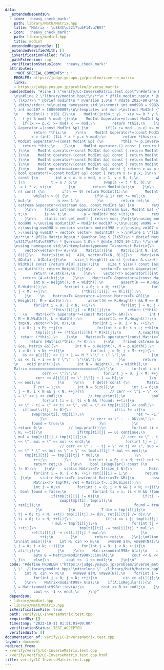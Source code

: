 ```yaml
---
data:
  _extendedDependsOn:
  - icon: ':heavy_check_mark:'
    path: library/Math/Matrix.hpp
    title: "Matrix - \u884C\u5217\u6F14\u7B97"
  - icon: ':heavy_check_mark:'
    path: library/modint.hpp
    title: modint
  _extendedRequiredBy: []
  _extendedVerifiedWith: []
  _isVerificationFailed: false
  _pathExtension: cpp
  _verificationStatusIcon: ':heavy_check_mark:'
  attributes:
    '*NOT_SPECIAL_COMMENTS*': ''
    PROBLEM: https://judge.yosupo.jp/problem/inverse_matrix
    links:
    - https://judge.yosupo.jp/problem/inverse_matrix
  bundledCode: "#line 1 \"verify/LC-InverseMatrix.test.cpp\"\n#define PROBLEM \"https://judge.yosupo.jp/problem/inverse_matrix\"\
    \n\n#line 2 \"library/modint.hpp\"\n/**\n * @file modint.hpp\n * @author log K\
    \ (lX57)\n * @brief modint\n * @version 1.0\n * @date 2023-08-24\n */\n\n#include\
    \ <bits/stdc++.h>\nusing namespace std;\n\nconst int mod998 = 998244353;\nconst\
    \ int mod107 = 1000000007;\n\ntemplate< int mod >\nstruct ModInt {\n    int x;\n\
    \n    ModInt() : x(0) {}\n\n    ModInt(int64_t y) : x(y >= 0 ? y % mod : (mod\
    \ - (-y) % mod) % mod) {}\n\n    ModInt &operator+=(const ModInt &p) {\n     \
    \   if((x += p.x) >= mod) x -= mod;\n        return *this;\n    }\n\n    ModInt\
    \ &operator-=(const ModInt &p) {\n        if((x += mod - p.x) >= mod) x -= mod;\n\
    \        return *this;\n    }\n\n    ModInt &operator*=(const ModInt &p) {\n \
    \       x = (int) (1LL * x * p.x % mod);\n        return *this;\n    }\n\n   \
    \ ModInt &operator/=(const ModInt &p) {\n        *this *= p.inverse();\n     \
    \   return *this;\n    }\n\n    ModInt operator-() const { return ModInt(-x);\
    \ }\n\n    ModInt operator+(const ModInt &p) const { return ModInt(*this) += p;\
    \ }\n\n    ModInt operator-(const ModInt &p) const { return ModInt(*this) -= p;\
    \ }\n\n    ModInt operator*(const ModInt &p) const { return ModInt(*this) *= p;\
    \ }\n\n    ModInt operator/(const ModInt &p) const { return ModInt(*this) /= p;\
    \ }\n\n    bool operator==(const ModInt &p) const { return x == p.x; }\n\n   \
    \ bool operator!=(const ModInt &p) const { return x != p.x; }\n\n    ModInt inverse()\
    \ const {\n        int a = x, b = mod, u = 1, v = 0, t;\n        while(b > 0)\
    \ {\n            t = a / b;\n            swap(a -= t * b, b);\n            swap(u\
    \ -= t * v, v);\n        }\n        return ModInt(u);\n    }\n\n    ModInt pow(int64_t\
    \ n) const {\n        if(n == 0) return ModInt(1);\n        ModInt ret(1), mul(x);\n\
    \        while(n > 0) {\n            if(n & 1) ret *= mul;\n            mul *=\
    \ mul;\n            n >>= 1;\n        }\n        return ret;\n    }\n\n    friend\
    \ ostream &operator<<(ostream &os, const ModInt &p) {\n        return os << p.x;\n\
    \    }\n\n    friend istream &operator>>(istream &is, ModInt &a) {\n        int64_t\
    \ t;\n        is >> t;\n        a = ModInt< mod >(t);\n        return (is);\n\
    \    }\n\n    static int get_mod() { return mod; }\n};\n\nusing modint998 = ModInt<\
    \ mod998 >;\nusing modint107 = ModInt< mod107 >;\n\nusing vm998 = vector< modint998\
    \ >;\nusing vvm998 = vector< vector< modint998 > >;\nusing vm107 = vector< modint107\
    \ >;\nusing vvm107 = vector< vector< modint107 > >;\n#line 1 \"library/Math/Matrix.hpp\"\
    \n/**\n * @file Matrix.hpp\n * @author log K (lX57)\n * @brief Matrix - \u884C\
    \u5217\u6F14\u7B97\n * @version 1.0\n * @date 2023-10-11\n */\n\n#line 10 \"library/Math/Matrix.hpp\"\
    \nusing namespace std;\n\ntemplate<typename T>\nstruct Matrix{\n    public:\n\
    \    vector<vector<T>> A;\n\n    Matrix(){}\n    Matrix(int N, int M) : A(N, vector<T>(M,\
    \ 0)){}\n    Matrix(int N) : A(N, vector<T>(N, 0)){}\n    Matrix(vector<vector<T>>\
    \ &Data) : A(Data){}\n\n    size_t Height() const {return A.size();}\n    size_t\
    \ Width() const {return A[0].size();}\n    size_t Size() const {assert(Height()\
    \ == Width()); return Height();}\n\n    vector<T> const &operator[](int k) const{\n\
    \        return (A.at(k));\n    }\n\n    vector<T> &operator[](int k){\n     \
    \   return (A.at(k));\n    }\n\n    Matrix<T> &operator+=(const Matrix<T> &R){\n\
    \        int N = Height(), M = Width();\n        assert(N == R.Height() && M ==\
    \ R.Width());\n        for(int i = 0; i < N; ++i)\n            for(int j = 0;\
    \ j < M; ++j)\n                (*this)[i][j] += R[i][j];\n        return (*this);\n\
    \    }\n    \n    Matrix<T> &operator-=(const Matrix<T> &R){\n        int N =\
    \ Height(), M = Width();\n        assert(N == R.Height() && M == R.Width());\n\
    \        for(int i = 0; i < N; ++i)\n            for(int j = 0; j < M; ++j)\n\
    \                (*this)[i][j] -= R[i][j];\n        return (*this);\n    }\n \
    \   \n    Matrix<T> &operator*=(const Matrix<T> &R){\n        int N = Height(),\
    \ M = R.Width(), L = Width();\n        assert(L == R.Height());\n        vector<vector<T>>\
    \ tmp(N, vector<T>(M, 0));\n        for(int i = 0; i < N; ++i)\n            for(int\
    \ j = 0; j < M; ++j)\n                for(int k = 0; k < L; ++k)\n           \
    \         tmp[i][j] += (*this)[i][k] * R[k][j];\n        A.swap(tmp);\n      \
    \  return (*this);\n    }\n\n    Matrix<T> operator*(const Matrix<T> &R){\n  \
    \      return (Matrix(*this) *= R);\n    }\n\n    friend ostream &operator<<(ostream\
    \ &os, Matrix &p){\n        int N = p.Height(), M = p.Width();\n        for(int\
    \ i = 0; i < N; ++i){\n            for(int j = 0; j < M; ++j){\n             \
    \   os << p[i][j] << (j + 1 == M ? \"\" : \" \");\n            }\n           \
    \ os << (i + 1 == N ? \"\" : \"\\n\");\n        }\n        return (os);\n    }\n\
    \n    void print(){\n        int N = Height(), M = Width();\n        cerr << \"\
    Matrix ===============================\\n\";\n        for(int i = 0; i < N; ++i){\n\
    \            cerr << \"[\";\n            for(int j = 0; j < M; ++j){\n       \
    \         cerr << A[i][j] << \" ]\"[j + 1 == M];\n            }\n            cerr\
    \ << endl;\n        }\n    }\n\n    T det() const {\n        Matrix<T> tmp(*this);\n\
    \        T ret = 1;\n        int N = Size();\n        int i = 0;\n        for(int\
    \ j = 0; i < N && j < N; ++j){\n            // cerr << \"i = \" << i << \", j\
    \ = \" << j << endl;\n            // tmp.print();\n            bool found = false;\n\
    \            for(int ti = i; ti < N && !found; ++ti){\n                // cerr\
    \ << \" - ti = \" << ti << \", val = \" << tmp[ti][j] << endl;\n             \
    \   if(tmp[ti][j] != 0){\n                    if(ti != i){\n                 \
    \       swap(tmp[ti], tmp[i]);\n                        ret *= -1;\n         \
    \           }\n                    // cerr << \" -  - OK\\n\";\n             \
    \       found = true;\n                }\n            }\n            if(!found)\
    \ return 0;\n            // tmp.print();\n            for(int ti = i + 1; ti <\
    \ N; ++ti){\n                if(tmp[ti][j] == 0) continue;\n                T\
    \ mul = tmp[ti][j] / tmp[i][j];\n                // cerr << \" - ti = \" << ti\
    \ << \", mul = \" << mul << endl;\n                for(int tj = j; tj < N; ++tj){\n\
    \                    // cerr << \" -  - tj = \" << tj << \", sub = \" << tmp[i][tj]\
    \ << \" * \" << mul << \" = \" << tmp[i][tj] * mul << endl;\n                \
    \    tmp[ti][tj] -= tmp[i][tj] * mul;\n                }\n            }\n    \
    \        ++i;\n        }\n        for(int i = 0; i < N; ++i) ret *= tmp[i][i];\n\
    \        return ret;\n    }\n\n    bool isRegular() const {\n        return (det()\
    \ != 0);\n    }\n\n    static Matrix<T> I(size_t N){\n        Matrix<T> ret(N);\n\
    \        for(int i = 0; i < N; ++i) ret[i][i] = 1;\n        return (ret);\n  \
    \  }\n\n    static Matrix<T> inv(const Matrix<T> &M){\n        assert(M.isRegular());\n\
    \        Matrix<T> tmp(M), ret = Matrix<T>::I(M.Size());\n        int N = M.Size();\n\
    \        int i = 0;\n        for(int j = 0; i < N && j < N; ++j){\n          \
    \  bool found = false;\n            for(int ti = i; ti < N && !found; ++ti){\n\
    \                if(tmp[ti][j] != 0){\n                    if(ti != i){\n    \
    \                    swap(tmp[ti], tmp[i]);\n                        swap(ret[ti],\
    \ ret[i]);\n                    }\n                    found = true;\n       \
    \         }\n            }\n            T div = tmp[i][j];\n            for(int\
    \ tj = 0; tj < N; ++tj) tmp[i][tj] /= div, ret[i][tj] /= div;\n            for(int\
    \ ti = 0; ti < N; ++ti){\n                if(ti == i || tmp[ti][j] == 0) continue;\n\
    \                T mul = tmp[ti][j];\n                for(int tj = 0; tj < N;\
    \ ++tj){\n                    tmp[ti][tj] -= tmp[i][tj] * mul;\n             \
    \       ret[ti][tj] -= ret[i][tj] * mul;\n                }\n            }\n \
    \           ++i;\n        }\n        return ret;\n    }\n};\n#line 5 \"verify/LC-InverseMatrix.test.cpp\"\
    \n\nint main(){\n    int N; cin >> N;\n    vvm998 a(N, vm998(N));\n    for(int\
    \ i = 0; i < N; ++i){\n        for(int j = 0; j < N; ++j){\n            cin >>\
    \ a[i][j];\n        }\n    }\n\n    Matrix<modint998> A(a);\n    if(A.isRegular()){\n\
    \        auto B = Matrix<modint998>::inv(A);\n        cout << B << endl;\n   \
    \ }\n    else{\n        cout << -1 << endl;\n    }\n}\n"
  code: "#define PROBLEM \"https://judge.yosupo.jp/problem/inverse_matrix\"\n\n#include\
    \ \"../library/modint.hpp\"\n#include \"../library/Math/Matrix.hpp\"\n\nint main(){\n\
    \    int N; cin >> N;\n    vvm998 a(N, vm998(N));\n    for(int i = 0; i < N; ++i){\n\
    \        for(int j = 0; j < N; ++j){\n            cin >> a[i][j];\n        }\n\
    \    }\n\n    Matrix<modint998> A(a);\n    if(A.isRegular()){\n        auto B\
    \ = Matrix<modint998>::inv(A);\n        cout << B << endl;\n    }\n    else{\n\
    \        cout << -1 << endl;\n    }\n}"
  dependsOn:
  - library/modint.hpp
  - library/Math/Matrix.hpp
  isVerificationFile: true
  path: verify/LC-InverseMatrix.test.cpp
  requiredBy: []
  timestamp: '2023-10-11 01:51:01+09:00'
  verificationStatus: TEST_ACCEPTED
  verifiedWith: []
documentation_of: verify/LC-InverseMatrix.test.cpp
layout: document
redirect_from:
- /verify/verify/LC-InverseMatrix.test.cpp
- /verify/verify/LC-InverseMatrix.test.cpp.html
title: verify/LC-InverseMatrix.test.cpp
---
```

